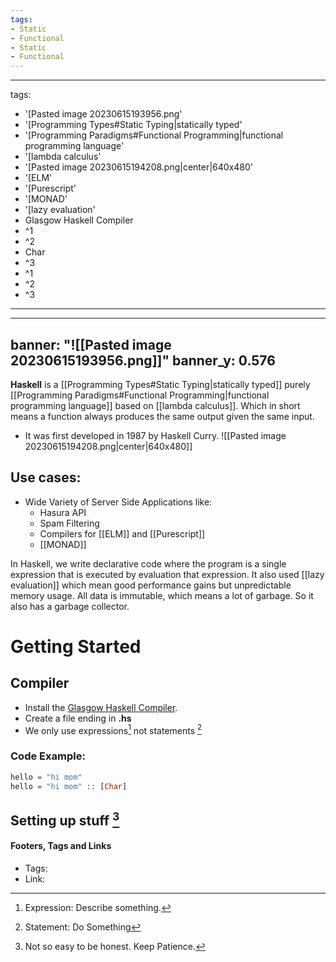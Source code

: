 ```yaml
---
tags:
- Static
- Functional
- Static
- Functional
---
```


---
tags:
- '[Pasted image 20230615193956.png'
- '[Programming Types#Static Typing|statically typed'
- '[Programming Paradigms#Functional Programming|functional programming language'
- '[lambda calculus'
- '[Pasted image 20230615194208.png|center|640x480'
- '[ELM'
- '[Purescript'
- '[MONAD'
- '[lazy evaluation'
- Glasgow Haskell Compiler
- ^1
- ^2
- Char
- ^3
- ^1
- ^2
- ^3
---

---
banner: "![[Pasted image 20230615193956.png]]"
banner_y: 0.576
---


**Haskell** is a [[Programming Types#Static Typing|statically typed]] purely [[Programming Paradigms#Functional Programming|functional programming language]] based on [[lambda calculus]]. Which in short means a function always produces the same output given the same input.

- It was first developed in 1987 by Haskell Curry.
![[Pasted image 20230615194208.png|center|640x480]]
## Use cases:
- Wide Variety of Server Side Applications like:
	- Hasura API
	- Spam Filtering
	- Compilers for [[ELM]] and [[Purescript]]
	- [[MONAD]]

In Haskell, we write declarative code where the program is a single expression that is executed by evaluation that expression. It also used [[lazy evaluation]] which mean good performance gains but unpredictable memory usage. 
All data is immutable, which means a lot of garbage. So it also has a garbage collector.


# Getting Started

## Compiler

- Install the [Glasgow Haskell Compiler](https://www.haskell.org/ghc/).
- Create a file ending in **.hs**
- We only use expressions[^1] not statements [^2]
### Code Example:

```haskell
hello = "hi mom"
hello = "hi mom" :: [Char]

```

## Setting up stuff [^3]




#### Footers, Tags and Links
- Tags:
- Link:

[^1]: Expression: Describe something.
[^2]: Statement: Do Something
[^3]: Not so easy to be honest. Keep Patience.